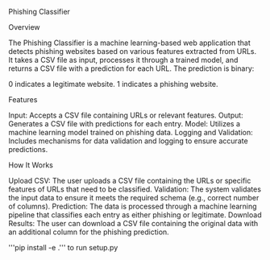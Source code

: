 Phishing Classifier

Overview

The Phishing Classifier is a machine learning-based web application that detects phishing websites based on various features extracted from URLs. It takes a CSV file as input, processes it through a trained model, and returns a CSV file with a prediction for each URL. The prediction is binary:

0 indicates a legitimate website.
1 indicates a phishing website.

Features

Input: Accepts a CSV file containing URLs or relevant features.
Output: Generates a CSV file with predictions for each entry.
Model: Utilizes a machine learning model trained on phishing data.
Logging and Validation: Includes mechanisms for data validation and logging to ensure accurate predictions.

How It Works

Upload CSV: The user uploads a CSV file containing the URLs or specific features of URLs that need to be classified.
Validation: The system validates the input data to ensure it meets the required schema (e.g., correct number of columns).
Prediction: The data is processed through a machine learning pipeline that classifies each entry as either phishing or legitimate.
Download Results: The user can download a CSV file containing the original data with an additional column for the phishing prediction.




'''pip install -e .''' to run setup.py
